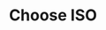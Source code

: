 ---
sidebar_position: 1
title: "Choose ISO"
sidebar_label: "Choose ISO"
description: "Select appropriate Debian installation images - compare ISO variants, understand image differences, choose installation media, and match system requirements with distribution options."
keywords:
  - "debian iso selection"
  - "installation images"
  - "debian variants"
  - "iso comparison"
  - "installation media"
tags:
  - debian
  - iso-selection
  - installation-images
  - debian-variants
  - media-selection
slug: /linux/debian/installation/download-media/choose-iso
---